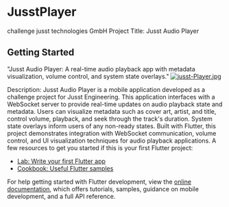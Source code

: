 # JusstPlayer

challenge jusst technologies GmbH
Project Title: Jusst Audio Player
## Getting Started

"Jusst Audio Player: A real-time audio playback app with metadata visualization, volume control, and system state overlays."
[![jusst-Player.jpg](https://i.postimg.cc/ZqXxSGTZ/jusst-Player.jpg)](https://postimg.cc/WD6kmfFf)

Description:
Jusst Audio Player is a mobile application developed as a challenge project for Jusst Engineering. This application interfaces with a WebSocket server to provide real-time updates on audio playback state and metadata. Users can visualize metadata such as cover art, artist, and title, control volume, playback, and seek through the track's duration. System state overlays inform users of any non-ready states. Built with Flutter, this project demonstrates integration with WebSocket communication, volume control, and UI visualization techniques for audio playback applications.
A few resources to get you started if this is your first Flutter project:

- [Lab: Write your first Flutter app](https://docs.flutter.dev/get-started/codelab)
- [Cookbook: Useful Flutter samples](https://docs.flutter.dev/cookbook)

For help getting started with Flutter development, view the
[online documentation](https://docs.flutter.dev/), which offers tutorials,
samples, guidance on mobile development, and a full API reference.
